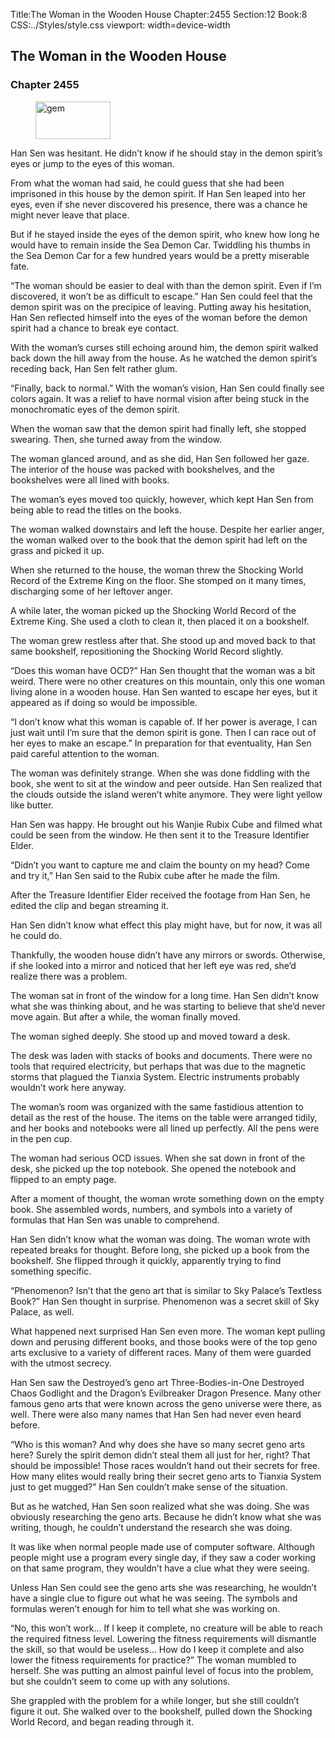 Title:The Woman in the Wooden House 
Chapter:2455 
Section:12 
Book:8 
CSS:../Styles/style.css 
viewport: width=device-width
  
## The Woman in the Wooden House
### Chapter 2455
  
<figure>
	<img src="../Images/gem.gif" alt="gem" id="gem" width="120" height="60" />
</figure>
  

  
Han Sen was hesitant. He didn’t know if he should stay in the demon spirit’s eyes or jump to the eyes of this woman.

From what the woman had said, he could guess that she had been imprisoned in this house by the demon spirit. If Han Sen leaped into her eyes, even if she never discovered his presence, there was a chance he might never leave that place.

But if he stayed inside the eyes of the demon spirit, who knew how long he would have to remain inside the Sea Demon Car. Twiddling his thumbs in the Sea Demon Car for a few hundred years would be a pretty miserable fate.

“The woman should be easier to deal with than the demon spirit. Even if I’m discovered, it won’t be as difficult to escape.” Han Sen could feel that the demon spirit was on the precipice of leaving. Putting away his hesitation, Han Sen reflected himself into the eyes of the woman before the demon spirit had a chance to break eye contact.

With the woman’s curses still echoing around him, the demon spirit walked back down the hill away from the house. As he watched the demon spirit’s receding back, Han Sen felt rather glum.

“Finally, back to normal.” With the woman’s vision, Han Sen could finally see colors again. It was a relief to have normal vision after being stuck in the monochromatic eyes of the demon spirit.

When the woman saw that the demon spirit had finally left, she stopped swearing. Then, she turned away from the window.

The woman glanced around, and as she did, Han Sen followed her gaze. The interior of the house was packed with bookshelves, and the bookshelves were all lined with books.

The woman’s eyes moved too quickly, however, which kept Han Sen from being able to read the titles on the books.

The woman walked downstairs and left the house. Despite her earlier anger, the woman walked over to the book that the demon spirit had left on the grass and picked it up.

When she returned to the house, the woman threw the Shocking World Record of the Extreme King on the floor. She stomped on it many times, discharging some of her leftover anger.

A while later, the woman picked up the Shocking World Record of the Extreme King. She used a cloth to clean it, then placed it on a bookshelf.

The woman grew restless after that. She stood up and moved back to that same bookshelf, repositioning the Shocking World Record slightly.

“Does this woman have OCD?” Han Sen thought that the woman was a bit weird. There were no other creatures on this mountain, only this one woman living alone in a wooden house. Han Sen wanted to escape her eyes, but it appeared as if doing so would be impossible.

“I don’t know what this woman is capable of. If her power is average, I can just wait until I’m sure that the demon spirit is gone. Then I can race out of her eyes to make an escape.” In preparation for that eventuality, Han Sen paid careful attention to the woman.

The woman was definitely strange. When she was done fiddling with the book, she went to sit at the window and peer outside. Han Sen realized that the clouds outside the island weren’t white anymore. They were light yellow like butter.

Han Sen was happy. He brought out his Wanjie Rubix Cube and filmed what could be seen from the window. He then sent it to the Treasure Identifier Elder.

“Didn’t you want to capture me and claim the bounty on my head? Come and try it,” Han Sen said to the Rubix cube after he made the film.

After the Treasure Identifier Elder received the footage from Han Sen, he edited the clip and began streaming it.

Han Sen didn’t know what effect this play might have, but for now, it was all he could do.

Thankfully, the wooden house didn’t have any mirrors or swords. Otherwise, if she looked into a mirror and noticed that her left eye was red, she’d realize there was a problem.

The woman sat in front of the window for a long time. Han Sen didn’t know what she was thinking about, and he was starting to believe that she’d never move again. But after a while, the woman finally moved.

The woman sighed deeply. She stood up and moved toward a desk.

The desk was laden with stacks of books and documents. There were no tools that required electricity, but perhaps that was due to the magnetic storms that plagued the Tianxia System. Electric instruments probably wouldn’t work here anyway.

The woman’s room was organized with the same fastidious attention to detail as the rest of the house. The items on the table were arranged tidily, and her books and notebooks were all lined up perfectly. All the pens were in the pen cup.

The woman had serious OCD issues. When she sat down in front of the desk, she picked up the top notebook. She opened the notebook and flipped to an empty page.

After a moment of thought, the woman wrote something down on the empty book. She assembled words, numbers, and symbols into a variety of formulas that Han Sen was unable to comprehend.

Han Sen didn’t know what the woman was doing. The woman wrote with repeated breaks for thought. Before long, she picked up a book from the bookshelf. She flipped through it quickly, apparently trying to find something specific.

“Phenomenon? Isn’t that the geno art that is similar to Sky Palace’s Textless Book?” Han Sen thought in surprise. Phenomenon was a secret skill of Sky Palace, as well.

What happened next surprised Han Sen even more. The woman kept pulling down and perusing different books, and those books were of the top geno arts exclusive to a variety of different races. Many of them were guarded with the utmost secrecy.

Han Sen saw the Destroyed’s geno art Three-Bodies-in-One Destroyed Chaos Godlight and the Dragon’s Evilbreaker Dragon Presence. Many other famous geno arts that were known across the geno universe were there, as well. There were also many names that Han Sen had never even heard before.

“Who is this woman? And why does she have so many secret geno arts here? Surely the spirit demon didn’t steal them all just for her, right? That should be impossible! Those races wouldn’t hand out their secrets for free. How many elites would really bring their secret geno arts to Tianxia System just to get mugged?” Han Sen couldn’t make sense of the situation.

But as he watched, Han Sen soon realized what she was doing. She was obviously researching the geno arts. Because he didn’t know what she was writing, though, he couldn’t understand the research she was doing.

It was like when normal people made use of computer software. Although people might use a program every single day, if they saw a coder working on that same program, they wouldn’t have a clue what they were seeing.

Unless Han Sen could see the geno arts she was researching, he wouldn’t have a single clue to figure out what he was seeing. The symbols and formulas weren’t enough for him to tell what she was working on.

“No, this won’t work… If I keep it complete, no creature will be able to reach the required fitness level. Lowering the fitness requirements will dismantle the skill, so that would be useless… How do I keep it complete and also lower the fitness requirements for practice?” The woman mumbled to herself. She was putting an almost painful level of focus into the problem, but she couldn’t seem to come up with any solutions.

She grappled with the problem for a while longer, but she still couldn’t figure it out. She walked over to the bookshelf, pulled down the Shocking World Record, and began reading through it.